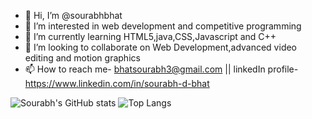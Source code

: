 - 👋 Hi, I’m @sourabhbhat
- 👀 I’m interested in web development and competitive programming
- 🌱 I’m currently learning HTML5,java,CSS,Javascript and C++
- 💞️ I’m looking to collaborate on Web Development,advanced video editing and motion graphics
- 📫 How to reach me- bhatsourabh3@gmail.com || linkedIn profile-https://www.linkedin.com/in/sourabh-d-bhat

![Sourabh's GitHub stats](https://github-readme-stats.vercel.app/api?username=sourabhbhat&show_icons=true&theme=radical)
![Top Langs](https://github-readme-stats.vercel.app/api/top-langs/?username=sourabhbhat&layout=compact)


<!---
sourabhbhat/sourabhbhat is a ✨ special ✨ repository because its `README.md` (this file) appears on your GitHub profile.
You can click the Preview link to take a look at your changes.
--->
